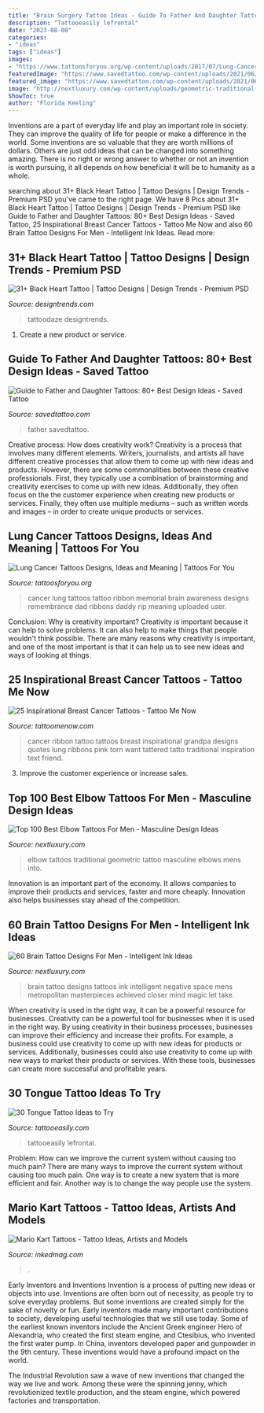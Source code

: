 ```yaml
---
title: "Brain Surgery Tattoo Ideas - Guide To Father And Daughter Tattoos: 80+ Best Design Ideas"
description: "Tattooeasily lefrontal"
date: "2023-08-08"
categories:
- "ideas"
tags: ["ideas"]
images:
- "https://www.tattoosforyou.org/wp-content/uploads/2017/07/Lung-Cancer-Tattoo-Images.jpg"
featuredImage: "https://www.savedtattoo.com/wp-content/uploads/2021/06/Date-Tattoos-3.jpg"
featured_image: "https://www.savedtattoo.com/wp-content/uploads/2021/06/Date-Tattoos-3.jpg"
image: "http://nextluxury.com/wp-content/uploads/geometric-traditional-elbow-tattoos-for-men.jpg"
ShowToc: true
author: "Florida Keeling"
---
```



Inventions are a part of everyday life and play an important role in society. They can improve the quality of life for people or make a difference in the world. Some inventions are so valuable that they are worth millions of dollars. Others are just odd ideas that can be changed into something amazing. There is no right or wrong answer to whether or not an invention is worth pursuing, it all depends on how beneficial it will be to humanity as a whole.

	

		
searching about 31+ Black Heart Tattoo | Tattoo Designs | Design Trends - Premium PSD you've came to the right page. We have 8 Pics about 31+ Black Heart Tattoo | Tattoo Designs | Design Trends - Premium PSD like Guide to Father and Daughter Tattoos: 80+ Best Design Ideas - Saved Tattoo, 25 Inspirational Breast Cancer Tattoos - Tattoo Me Now and also 60 Brain Tattoo Designs For Men - Intelligent Ink Ideas. Read more:
		
    
## 31+ Black Heart Tattoo | Tattoo Designs | Design Trends - Premium PSD

<img loading=lazy src="https://images.designtrends.com/wp-content/uploads/2016/03/25061152/Heart-Tattoo-Design-looking-Pretty.jpg" onerror="this.onerror=null;this.src='https://tse3.mm.bing.net/th?id=OIP.7tEufVNA8UteOqhGzNDVwAHaHa&amp;pid=15.1';" alt="31+ Black Heart Tattoo | Tattoo Designs | Design Trends - Premium PSD">

_Source: designtrends.com_

>tattoodaze designtrends. 

	

1. Create a new product or service.

    
## Guide To Father And Daughter Tattoos: 80+ Best Design Ideas - Saved Tattoo

<img loading=lazy src="https://www.savedtattoo.com/wp-content/uploads/2021/06/Date-Tattoos-3.jpg" onerror="this.onerror=null;this.src='https://tse4.mm.bing.net/th?id=OIP.RjHSUTmJ0OvMDslWlG3bUAHaHa&amp;pid=15.1';" alt="Guide to Father and Daughter Tattoos: 80+ Best Design Ideas - Saved Tattoo">

_Source: savedtattoo.com_

>father savedtattoo. 

	

Creative process: How does creativity work?
Creativity is a process that involves many different elements. Writers, journalists, and artists all have different creative processes that allow them to come up with new ideas and products. However, there are some commonalities between these creative professionals. First, they typically use a combination of brainstorming and creativity exercises to come up with new ideas. Additionally, they often focus on the the customer experience when creating new products or services. Finally, they often use multiple mediums – such as written words and images – in order to create unique products or services.

    
## Lung Cancer Tattoos Designs, Ideas And Meaning | Tattoos For You

<img loading=lazy src="https://www.tattoosforyou.org/wp-content/uploads/2017/07/Lung-Cancer-Tattoo-Images.jpg" onerror="this.onerror=null;this.src='https://tse3.mm.bing.net/th?id=OIP.le6l00CP4MNiiSbMflzqlgHaHa&amp;pid=15.1';" alt="Lung Cancer Tattoos Designs, Ideas and Meaning | Tattoos For You">

_Source: tattoosforyou.org_

>cancer lung tattoos tattoo ribbon memorial brain awareness designs remembrance dad ribbons daddy rip meaning uploaded user. 

	

Conclusion: Why is creativity important?
Creativity is important because it can help to solve problems. It can also help to make things that people wouldn't think possible. There are many reasons why creativity is important, and one of the most important is that it can help us to see new ideas and ways of looking at things.

    
## 25 Inspirational Breast Cancer Tattoos - Tattoo Me Now

<img loading=lazy src="https://www.tattoomenow.com/tattoo-designs/wp-content/uploads/2012/09/torn-bc-ribbon.jpg" onerror="this.onerror=null;this.src='https://tse1.mm.bing.net/th?id=OIP.ZAu0DO2cgs4czHkyRw7wCwHaLG&amp;pid=15.1';" alt="25 Inspirational Breast Cancer Tattoos - Tattoo Me Now">

_Source: tattoomenow.com_

>cancer ribbon tattoo tattoos breast inspirational grandpa designs quotes lung ribbons pink torn want tattered tatto traditional inspiration text friend. 

	

3. Improve the customer experience or increase sales.

    
## Top 100 Best Elbow Tattoos For Men - Masculine Design Ideas

<img loading=lazy src="http://nextluxury.com/wp-content/uploads/geometric-traditional-elbow-tattoos-for-men.jpg" onerror="this.onerror=null;this.src='https://tse4.mm.bing.net/th?id=OIP.uvAPy-zBGq0M4JhlQUJ6rQHaHa&amp;pid=15.1';" alt="Top 100 Best Elbow Tattoos For Men - Masculine Design Ideas">

_Source: nextluxury.com_

>elbow tattoos traditional geometric tattoo masculine elbows mens into. 

	

Innovation is an important part of the economy. It allows companies to improve their products and services, faster and more cheaply. Innovation also helps businesses stay ahead of the competition. 

    
## 60 Brain Tattoo Designs For Men - Intelligent Ink Ideas

<img loading=lazy src="http://nextluxury.com/wp-content/uploads/log-fire-mens-wrist-brain-negative-space-tattoos.jpg" onerror="this.onerror=null;this.src='https://tse3.mm.bing.net/th?id=OIP.G7tkmqTqCDeaG6f5rf1wZgHaHa&amp;pid=15.1';" alt="60 Brain Tattoo Designs For Men - Intelligent Ink Ideas">

_Source: nextluxury.com_

>brain tattoo designs tattoos ink intelligent negative space mens metropolitan masterpieces achieved closer mind magic let take. 

	

When creativity is used in the right way, it can be a powerful resource for businesses.
Creativity can be a powerful tool for businesses when it is used in the right way. By using creativity in their business processes, businesses can improve their efficiency and increase their profits. For example, a business could use creativity to come up with new ideas for products or services. Additionally, businesses could also use creativity to come up with new ways to market their products or services. With these tools, businesses can create more successful and profitable years.

    
## 30 Tongue Tattoo Ideas To Try

<img loading=lazy src="http://www.tattooeasily.com/wp-content/uploads/2013/07/tongue-tattoo-18.jpg" onerror="this.onerror=null;this.src='https://tse4.mm.bing.net/th?id=OIP.EvbpcyRXyXtg94M5sUIQoAHaMa&amp;pid=15.1';" alt="30 Tongue Tattoo Ideas to Try">

_Source: tattooeasily.com_

>tattooeasily lefrontal. 

	

Problem: How can we improve the current system without causing too much pain?
There are many ways to improve the current system without causing too much pain. One way is to create a new system that is more efficient and fair. Another way is to change the way people use the system.

    
## Mario Kart Tattoos - Tattoo Ideas, Artists And Models

<img loading=lazy src="https://www.inkedmag.com/.image/t_share/MTc5MzIwNTA2NDUxNzY0OTMx/mariokart.png" onerror="this.onerror=null;this.src='https://tse4.mm.bing.net/th?id=OIP.cY1rTlpp_bqPell7HumxwwHaD4&amp;pid=15.1';" alt="Mario Kart Tattoos - Tattoo Ideas, Artists and Models">

_Source: inkedmag.com_

>. 

	

Early Inventors and Inventions
Invention is a process of putting new ideas or objects into use. Inventions are often born out of necessity, as people try to solve everyday problems. But some inventions are created simply for the sake of novelty or fun. Early inventors made many important contributions to society, developing useful technologies that we still use today.
Some of the earliest known inventors include the Ancient Greek engineer Hero of Alexandria, who created the first steam engine, and Ctesibius, who invented the first water pump. In China, inventors developed paper and gunpowder in the 9th century. These inventions would have a profound impact on the world.

The Industrial Revolution saw a wave of new inventions that changed the way we live and work. Among these were the spinning jenny, which revolutionized textile production, and the steam engine, which powered factories and transportation.

